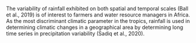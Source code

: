 The variability of rainfall exhibited on both spatial and temporal scales (Ball et al., 2019) is of interest to farmers and water resource managers in Africa. As the most discriminant climatic parameter in the tropics, rainfall is used in determining climatic changes in a geographical area by determining long time series in precipitation variability (Sadiq et al., 2020).
